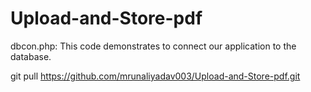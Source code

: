 # Upload-and-Store-pdf

dbcon.php: This code demonstrates to connect our application to the database.

git pull https://github.com/mrunaliyadav003/Upload-and-Store-pdf.git
